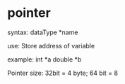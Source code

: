 # pointer

syntax:
dataType *name

use: Store address of variable

example: 
int *a
double *b

Pointer size: 32bit = 4 byte; 64 bit = 8
